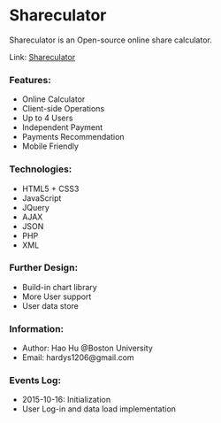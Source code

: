 # Shareculator
Shareculator is an Open-source online share calculator.
<p>Link: <a href="http://hhao.hostei.com/shareculator/index.html" target="_blank">Shareculator</a></p>

<h3>Features: </h3>
  <ul>
    <li>Online Calculator</li>
    <li>Client-side Operations</li>
    <li>Up to 4 Users</li>
    <li>Independent Payment</li>
    <li>Payments Recommendation</li>
    <li>Mobile Friendly</li>
  </ul>

<h3>Technologies: </h3>
  <ul>
    <li>HTML5 + CSS3</li>
    <li>JavaScript</li>
    <li>JQuery</li>
    <li>AJAX</li>
    <li>JSON</li>
    <li>PHP</li>
    <li>XML</li>
  </ul>

<h3>Further Design: </h3>
  <ul>
    <li>Build-in chart library</li>
    <li>More User support</li>
    <li>User data store</li>
  </ul>


<h3>Information: </h3>
  <ul>
    <li>Author: Hao Hu @Boston University</li>
    <li>Email:  hardys1206@gmail.com</li>
  </ul>

<h3>Events Log:</h3>
  <ul>
    <li>2015-10-16: Initialization</li>
    <li>User Log-in and data load implementation</li>
  </ul>
